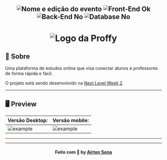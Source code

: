 <h2 align="center">
  <img src="https://img.shields.io/badge/Next%20Level%20Week-%232-blueviolet?style=for-the-badge" alt="Nome e edição do evento" />

  <img src="https://img.shields.io/badge/Front End%3F-ok-blueviolet?style=for-the-badge" alt="Front-End Ok" />

  <img src="https://img.shields.io/badge/Back End%3F-No-blueviolet?style=for-the-badge" alt="Back-End No" />

  <img src="https://img.shields.io/badge/Database%3F-No-blueviolet?style=for-the-badge" alt="Database No" />

<h1 align="center">
  <img src="https://user-images.githubusercontent.com/50463866/89321549-7f09bf00-d659-11ea-92e5-859bcd35e42c.png" alt="Logo da Proffy" />
</h1>


## 📖 Sobre 


Uma plataforma de estudos online que visa conectar alunos e professores de forma rápida e fácil.

O projeto está sendo desenvolvido na [Next Level Week 2](https://nextlevelweek.com/episodios/discovery/1/edicao/2).

---

## 🖥 Preview 


| Versão  Desktop: |Versão mobile: |
|----------|----------|
|![example](https://ik.imagekit.io/ol2yxq4uey/preview_9WT1Wt2Jz_7-Fu12EpX.png)|![example](https://user-images.githubusercontent.com/50463866/89326399-9d26ed80-d660-11ea-923e-c41e7b409a5f.png)|

--- 



---

<h4 align="center">
    Feito com 💜 by <a href="https://www.linkedin.com/in/airtonsena/" target="_blank">Airton Sena </a>
</h4>



